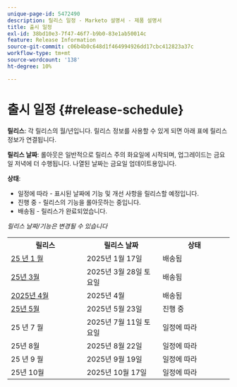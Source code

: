 ```yaml
---
unique-page-id: 5472490
description: 릴리스 일정 - Marketo 설명서 - 제품 설명서
title: 출시 일정
exl-id: 38bd10e3-7f47-46f7-b9b0-83e1ab50014c
feature: Release Information
source-git-commit: c06b4b0c648d1f464994926dd17cbc412823a37c
workflow-type: tm+mt
source-wordcount: '138'
ht-degree: 10%

---
```


# 출시 일정 {#release-schedule}

**릴리스**: 각 릴리스의 월/년입니다. 릴리스 정보를 사용할 수 있게 되면 아래 표에 릴리스 정보가 연결됩니다.

**릴리스 날짜**: 롤아웃은 일반적으로 릴리스 주의 화요일에 시작되며, 업그레이드는 금요일 저녁에 더 수행됩니다. 나열된 날짜는 금요일 업데이트용입니다.

**상태**:

* 일정에 따라 - 표시된 날짜에 기능 및 개선 사항을 릴리스할 예정입니다.
* 진행 중 - 릴리스의 기능을 롤아웃하는 중입니다.
* 배송됨 - 릴리스가 완료되었습니다.

_릴리스 날짜/기능은 변경될 수 있습니다_

<table>
 <tbody> 
  <tr> 
   <th width="250px">릴리스</th>
   <th width="250px">릴리스 날짜</th>
   <th width="250px">상태</th>
  </tr>
  <tr> 
   <td><a href="/help/marketo/release-notes/previous-releases/2025/release-notes-jan-25.md">25 년 1 월</a></td>
   <td>2025년 1월 17일</td>
   <td>배송됨</td>
  </tr>
   <tr> 
   <td><a href="/help/marketo/release-notes/previous-releases/2025/release-notes-mar-25.md">25년 3월</a></td>
   <td>2025년 3월 28일 토요일</td>
   <td>배송됨</td>
  </tr>
  <tr> 
   <td><a href="/help/marketo/release-notes/previous-releases/2025/release-notes-apr-25.md">2025년 4월</a></td>
   <td>2025년 4월</td>
   <td>배송됨</td>
  </tr>
  <tr> 
   <td><a href="/help/marketo/release-notes/current.md">25년 5월</a></td>
   <td>2025년 5월 23일</td>
   <td>진행 중</td>
  </tr>
  <tr> 
   <td>25 년 7 월</td>
   <td>2025년 7월 11일 토요일</td>
   <td>일정에 따라</td>
  </tr>
  <tr> 
   <td>25년 8월</td>
   <td>2025년 8월 22일</td>
   <td>일정에 따라</td>
  </tr>
  <tr> 
   <td>25 년 9 월</td>
   <td>2025년 9월 19일</td>
   <td>일정에 따라</td>
  </tr>
  <tr> 
   <td>25년 10월</td>
   <td>2025년 10월 17일</td>
   <td>일정에 따라</td>
  </tr>
 </tbody>
</table>
